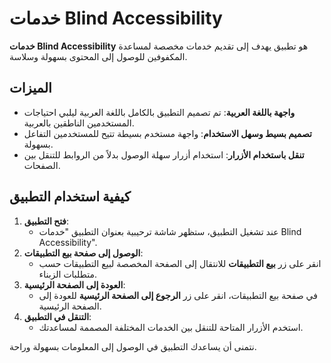 # خدمات Blind Accessibility

**خدمات Blind Accessibility** هو تطبيق يهدف إلى تقديم خدمات مخصصة لمساعدة المكفوفين للوصول إلى المحتوى بسهولة وسلاسة.

## الميزات

- **واجهة باللغة العربية**: تم تصميم التطبيق بالكامل باللغة العربية ليلبي احتياجات المستخدمين الناطقين بالعربية.
- **تصميم بسيط وسهل الاستخدام**: واجهة مستخدم بسيطة تتيح للمستخدمين التفاعل بسهولة.
- **تنقل باستخدام الأزرار**: استخدام أزرار سهلة الوصول بدلاً من الروابط للتنقل بين الصفحات.

## كيفية استخدام التطبيق

1. **فتح التطبيق**:
   - عند تشغيل التطبيق، ستظهر شاشة ترحيبية بعنوان التطبيق "خدمات Blind Accessibility".
2. **الوصول إلى صفحة بيع التطبيقات**:
   - انقر على زر **بيع التطبيقات** للانتقال إلى الصفحة المخصصة لبيع التطبيقات حسب متطلبات الزبناء.
3. **العودة إلى الصفحة الرئيسية**:
   - في صفحة بيع التطبيقات، انقر على زر **الرجوع إلى الصفحة الرئيسية** للعودة إلى الصفحة الرئيسية.
4. **التنقل في التطبيق**:
   - استخدم الأزرار المتاحة للتنقل بين الخدمات المختلفة المصممة لمساعدتك.

نتمنى أن يساعدك التطبيق في الوصول إلى المعلومات بسهولة وراحة.